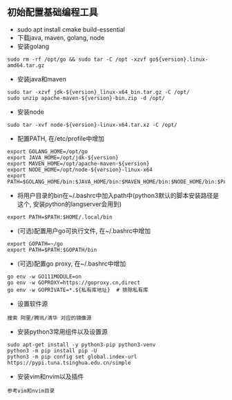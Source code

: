 ## 初始配置基础编程工具
* sudo apt install cmake build-essential
* 下载java, maven, golang, node
* 安装golang
```
sudo rm -rf /opt/go && sudo tar -C /opt -xzvf go${version}.linux-amd64.tar.gz
```
* 安装java和maven
```
sudo tar -xzvf jdk-${version}_linux-x64_bin.tar.gz -C /opt/
sudo unzip apache-maven-${version}-bin.zip -d /opt/
```
* 安装node
```
sudo tar -xvf node-${version}-linux-x64.tar.xz -C /opt/
```
* 配置PATH, 在/etc/profile中增加
```
export GOLANG_HOME=/opt/go
export JAVA_HOME=/opt/jdk-${version}
export MAVEN_HOME=/opt/apache-maven-${version}
export NODE_HOME=/opt/node-${version}-linux-x64
export PATH=$GOLANG_HOME/bin:$JAVA_HOME/bin:$MAVEN_HOME/bin:$NODE_HOME/bin:$PATH
```
* 将用户目录的bin在~/.bashrc中加入path中(python3默认的脚本安装路径是这个, 安装python的langserver会用到)
```
export PATH=$PATH:$HOME/.local/bin
```
* (可选)配置用户go可执行文件, 在~/.bashrc中增加
```
export GOPATH=~/go
export PATH=$PATH:$GOPATH/bin
```
* (可选)配置go proxy, 在~/.bashrc中增加
```
go env -w GO111MODULE=on
go env -w GOPROXY=https://goproxy.cn,direct
go env -w GOPRIVATE=*.${私有库地址}  # 排除私有库
```
* 设置软件源
```
搜索 阿里/腾讯/清华 对应的镜像源
```
* 安装python3常用组件以及设置源
```
sudo apt-get install -y python3-pip python3-venv
python3 -m pip install pip -U
python3 -m pip config set global.index-url https://pypi.tuna.tsinghua.edu.cn/simple
```
* 安装vim和nvim以及插件
```
参考vim和nvim目录
```

